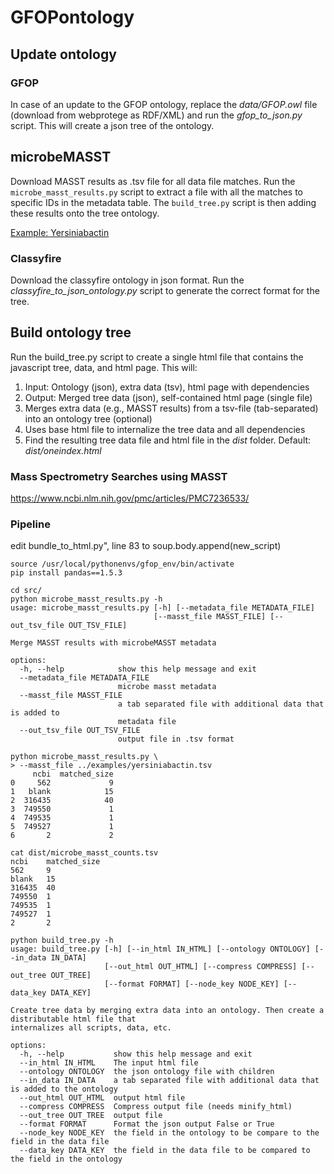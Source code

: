 # GFOPontology

## Update ontology
### GFOP
In case of an update to the GFOP ontology, replace the _data/GFOP.owl_ file (download from webprotege as RDF/XML) and run the _gfop_to_json.py_ script. This will create a json tree of the ontology.

## microbeMASST
Download MASST results as .tsv file for all data file matches. Run the `microbe_masst_results.py` script to extract a file with all the matches to specific IDs in the metadata table. The `build_tree.py` script is then adding these results onto the tree ontology.

[Example: Yersiniabactin](https://robinschmid.github.io/GFOPontology/examples/microbeMasst_yersiniabactin.html)

### Classyfire
Download the classyfire ontology in json format. Run the _classyfire_to_json_ontology.py_ script to generate the correct format for the tree.

## Build ontology tree
Run the build_tree.py script to create a single html file that contains the javascript tree, data, and html page. 
This will:
1. Input: Ontology (json), extra data (tsv), html page with dependencies
2. Output: Merged tree data (json), self-contained html page (single file)
3. Merges extra data (e.g., MASST results) from a tsv-file (tab-separated) into an ontology tree (optional)
4. Uses base html file to internalize the tree data and all dependencies
5. Find the resulting tree data file and html file in the _dist_ folder. Default: _dist/oneindex.html_

### Mass Spectrometry Searches using MASST
https://www.ncbi.nlm.nih.gov/pmc/articles/PMC7236533/

### Pipeline
edit bundle_to_html.py", line 83 to soup.body.append(new_script)


```
source /usr/local/pythonenvs/gfop_env/bin/activate
pip install pandas==1.5.3

cd src/
python microbe_masst_results.py -h
usage: microbe_masst_results.py [-h] [--metadata_file METADATA_FILE]
                                [--masst_file MASST_FILE] [--out_tsv_file OUT_TSV_FILE]

Merge MASST results with microbeMASST metadata

options:
  -h, --help            show this help message and exit
  --metadata_file METADATA_FILE
                        microbe masst metadata
  --masst_file MASST_FILE
                        a tab separated file with additional data that is added to
                        metadata file
  --out_tsv_file OUT_TSV_FILE
                        output file in .tsv format

python microbe_masst_results.py \
> --masst_file ../examples/yersiniabactin.tsv
     ncbi  matched_size
0     562             9
1   blank            15
2  316435            40
3  749550             1
4  749535             1
5  749527             1
6       2             2

cat dist/microbe_masst_counts.tsv
ncbi    matched_size
562     9
blank   15
316435  40
749550  1
749535  1
749527  1
2       2

python build_tree.py -h
usage: build_tree.py [-h] [--in_html IN_HTML] [--ontology ONTOLOGY] [--in_data IN_DATA]
                     [--out_html OUT_HTML] [--compress COMPRESS] [--out_tree OUT_TREE]
                     [--format FORMAT] [--node_key NODE_KEY] [--data_key DATA_KEY]

Create tree data by merging extra data into an ontology. Then create a distributable html file that
internalizes all scripts, data, etc.

options:
  -h, --help           show this help message and exit
  --in_html IN_HTML    The input html file
  --ontology ONTOLOGY  the json ontology file with children
  --in_data IN_DATA    a tab separated file with additional data that is added to the ontology
  --out_html OUT_HTML  output html file
  --compress COMPRESS  Compress output file (needs minify_html)
  --out_tree OUT_TREE  output file
  --format FORMAT      Format the json output False or True
  --node_key NODE_KEY  the field in the ontology to be compare to the field in the data file
  --data_key DATA_KEY  the field in the data file to be compared to the field in the ontology

```

